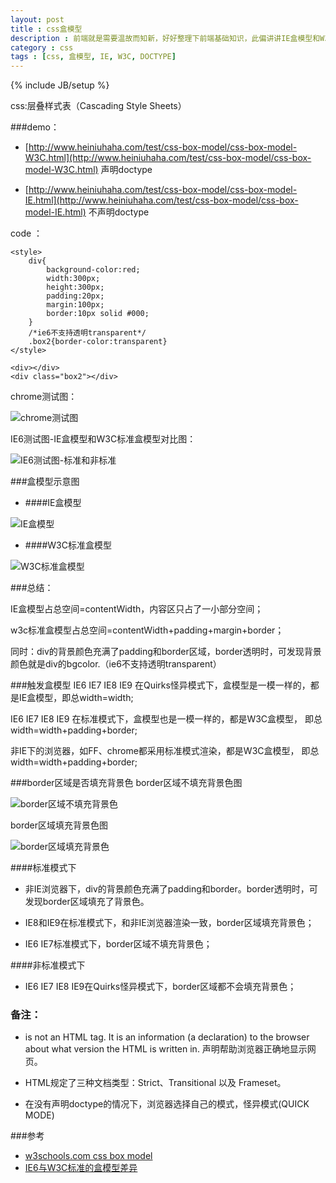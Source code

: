 ```yaml
---
layout: post
title : css盒模型
description : 前端就是需要温故而知新，好好整理下前端基础知识，此偏讲讲IE盒模型和W3C标准盒模型差异，巩固下基础知识。
category : css
tags : [css, 盒模型, IE, W3C, DOCTYPE]
---
```

{% include JB/setup %}

css:层叠样式表（Cascading Style Sheets）

###demo：

- [http://www.heiniuhaha.com/test/css-box-model/css-box-model-W3C.html](http://www.heiniuhaha.com/test/css-box-model/css-box-model-W3C.html) 声明doctype

- [http://www.heiniuhaha.com/test/css-box-model/css-box-model-IE.html](http://www.heiniuhaha.com/test/css-box-model/css-box-model-IE.html) 不声明doctype

code ：

	<style> 
		div{
			background-color:red;
			width:300px;
			height:300px;
			padding:20px;
			margin:100px;
			border:10px solid #000;
		}
		/*ie6不支持透明transparent*/
		.box2{border-color:transparent}
	</style>
	
	<div></div>
	<div class="box2"></div>
	
chrome测试图：

![chrome测试图](http://www.heiniuhaha.com/test/css-box-model/css-box-model-chrome.png)

IE6测试图-IE盒模型和W3C标准盒模型对比图：

![IE6测试图-标准和非标准](http://www.heiniuhaha.com/test/css-box-model/box-ie6.png)

###盒模型示意图
- ####IE盒模型

![IE盒模型](http://www.heiniuhaha.com/test/css-box-model/p2.gif)

- ####W3C标准盒模型

![W3C标准盒模型](http://www.heiniuhaha.com/test/css-box-model/p3.gif)

###总结：

IE盒模型占总空间=contentWidth，内容区只占了一小部分空间；

w3c标准盒模型占总空间=contentWidth+padding+margin+border；

同时：div的背景颜色充满了padding和border区域，border透明时，可发现背景颜色就是div的bgcolor.（ie6不支持透明transparent）

###触发盒模型
IE6 IE7 IE8 IE9 在Quirks怪异模式下，盒模型是一模一样的，都是IE盒模型，即总width=width;

IE6 IE7 IE8 IE9 在标准模式下，盒模型也是一模一样的，都是W3C盒模型， 即总width=width+padding+border;

非IE下的浏览器，如FF、chrome都采用标准模式渲染，都是W3C盒模型， 即总width=width+padding+border;

###border区域是否填充背景色
border区域不填充背景色图

![border区域不填充背景色](http://www.heiniuhaha.com/test/css-box-model/border-transparent-ie7.png)

border区域填充背景色图

![border区域填充背景色](http://www.heiniuhaha.com/test/css-box-model/border-transparent-ie8.png)

####标准模式下
- 非IE浏览器下，div的背景颜色充满了padding和border。border透明时，可发现border区域填充了背景色。

- IE8和IE9在标准模式下，和非IE浏览器渲染一致，border区域填充背景色；

- IE6 IE7标准模式下，border区域不填充背景色；

####非标准模式下
- IE6 IE7 IE8 IE9在Quirks怪异模式下，border区域都不会填充背景色；

### 备注：

- <!DOCTYPE> is not an HTML tag. It is an information (a declaration) to the browser about what version the HTML is written in. 声明帮助浏览器正确地显示网页。

- HTML规定了三种文档类型：Strict、Transitional 以及 Frameset。

- 在没有声明doctype的情况下，浏览器选择自己的模式，怪异模式(QUICK MODE)

###参考
- [w3schools.com css box model](http://www.w3schools.com/css/css_boxmodel.asp)
- [IE6与W3C标准的盒模型差异](http://blog.csdn.net/ncode/article/details/7428746)